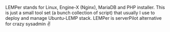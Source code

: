 LEMPer stands for Linux, Engine-X (Nginx), MariaDB and PHP installer. This is just a small tool set (a bunch collection of script) that usually I use to deploy and manage Ubuntu-LEMP stack. LEMPer is serverPilot alternative for crazy sysadmin :v: 
